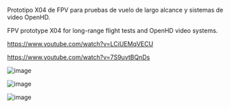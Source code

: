Prototipo X04 de FPV para pruebas de vuelo de largo alcance y sistemas de video OpenHD.

FPV prototype X04 for long-range flight tests and OpenHD video systems.

https://www.youtube.com/watch?v=LCiUEMqVECU

https://www.youtube.com/watch?v=7S9uvtBQnDs

![image](https://user-images.githubusercontent.com/88517674/129279258-98e58c63-4b06-490f-9e3e-cf87c9272734.png)

![image](https://user-images.githubusercontent.com/88517674/129279174-67cd573d-7be8-4b22-881a-7ff18a28c489.png)

![image](https://user-images.githubusercontent.com/88517674/129279209-771ea833-5f3a-4725-8b07-97ae27aad6aa.png)


